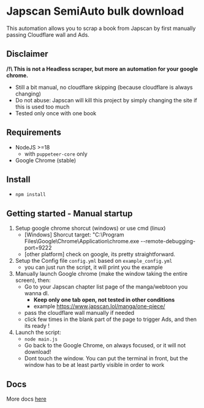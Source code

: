 # Japscan SemiAuto bulk download
This automation allows you to scrap a book from Japscan by first manually passing Cloudflare wall and Ads.


## Disclaimer
**/!\ This is not a Headless scraper, but more an automation for your google chrome.**
- Still a bit manual, no cloudflare skipping (because cloudflare is always changing)
- Do not abuse: Japscan will kill this project by simply changing the site if this is used too much
- Tested only once with one book


## Requirements
- NodeJS >=18
    - with `puppeteer-core` only 
- Google Chrome (stable)

## Install
- `npm install`

## Getting started - Manual startup
1. Setup google chrome shorcut (windows) or use cmd (linux)
    - [Windows] Shorcut target: "C:\Program Files\Google\Chrome\Application\chrome.exe --remote-debugging-port=9222
    - [other platform] check on google, its pretty straightforward.
2. Setup the Config file `config.yml` based on `example_config.yml`
    - you can just run the script, it will print you the example
3. Manually launch Google chrome (make the window taking the entire screen), then:
    - Go to your Japscan chapter list page of the manga/webtoon you wanna dl.
        - **Keep only one tab open, not tested in other conditions**
        - example https://www.japscan.lol/manga/one-piece/
    - pass the cloudflare wall manually if needed
    - click few times in the blank part of the page to trigger Ads, and then its ready !
4. Launch the script:
    - `node main.js`
    - Go back to the Google Chrome, on always focused, or it will not download!
    - Dont touch the window. You can put the terminal in front, but the window has to be at least partly visible in order to work

## Docs
More docs [here](docs/misc.md)
